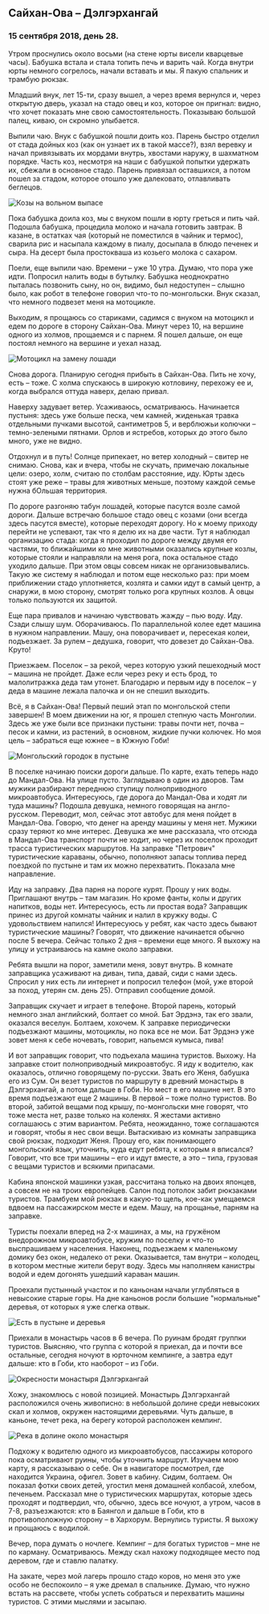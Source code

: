 ## Сайхан-Ова – Дэлгэрхангай

### 15 сентября 2018, день 28.

Утром проснулись около восьми (на стене юрты висели кварцевые часы). Бабушка встала и стала топить печь и варить чай. Когда внутри юрты немного согрелось, начали вставать и мы. Я пакую спальник и трамбую рюкзак.

Младший внук, лет 15-ти, сразу вышел, а через время вернулся и, через открытую дверь, указал на стадо овец и коз, которое он пригнал: видно, что хочет показать мне свою самостоятельность. Показываю большой палец, киваю, он скромно улыбается.

Выпили чаю. Внук с бабушкой пошли доить коз. Парень быстро отделил от стада дойных коз (как он узнает их в такой массе?), взял веревку и начал привязывать их мордами внутрь, хвостами наружу, в шахматном порядке. Часть коз, несмотря на наши с бабушкой попытки удержать их, сбежали в основное стадо. Парень привязал оставшихся, а потом пошел за стадом, которое отошло уже далековато, отлавливать беглецов.

![Козы на вольном выпасе](../images/039.JPG)

Пока бабушка доила коз, мы с внуком пошли в юрту греться и пить чай. Подошла бабушка, процедила молоко и начала готовить завтрак. В казане, в остатках чая (который не поместился в чайник и термос), сварила рис и насыпала каждому в пиалу, досыпала в блюдо печенек и сыра. На десерт была простокваша из козьего молока с сахаром.

Поели, еще выпили чаю. Времени – уже 10 утра. Думаю, что пора уже идти. Попросил налить воды в бутылку. Бабушка неоднократно пыталась позвонить сыну, но он, видимо, был недоступен – слышно было, как робот в телефоне говорил что-то по-монгольски. Внук сказал, что немного подвезет меня на мотоцикле.

Выходим, я прощаюсь со стариками, садимся с внуком на мотоцикл и едем по дороге в сторону Сайхан-Ова. Минут через 10, на вершине одного из холмов, прощаемся и с парнем. Я пошел дальше, он еще постоял немного на вершине и уехал назад.

![Мотоцикл на замену лошади](../images/046.jpg)

Снова дорога. Планирую сегодня прибыть в Сайхан-Ова. Пить не хочу, есть – тоже. С холма спускаюсь в широкую котловину, перехожу ее и, когда выбрался оттуда наверх, делаю привал.

Наверху задувает ветер. Усаживаюсь, осматриваюсь. Начинается пустыня: здесь уже больше песка, чем камней, жиденькая травка отдельными пучками высотой, сантиметров 5, и верблюжьи колючки – темно-зелеными пятнами. Орлов и ястребов, которых до этого было много, уже не видно.

Отдохнул и в путь! Солнце припекает, но ветер холодный – свитер не снимаю. Снова, как и вчера, чтобы не скучать, примечаю локальные цели: озеро, холм, считаю по столбам расстояние, иду. Юрты здесь стоят уже реже – травы для животных меньше, поэтому каждой семье нужна бОльшая территория.

По дороге разгоняю табун лошадей, которые пасутся возле самой дороги. Дальше встречаю большое стадо овец с козами (они всегда здесь пасутся вместе), которые переходят дорогу. Но к моему приходу перейти не успевают, так что я делю их на две части. Тут я наблюдал организацию стада: когда я проходил по дороге между двумя его частями, то ближайшими ко мне животными оказались крупные козлы, которые стояли и направляли на меня рога, пока остальное стадо уходило дальше. При этом овцы совсем никак не организовывались. Такую же систему я наблюдал и потом еще несколько раз: при моем приближении стадо уплотняется, козлята и самки идут в самый центр, а снаружи, в мою сторону, смотрят только рога крупных козлов. А овцы только пользуются их защитой.

Еще пара привалов и начинаю чувствовать жажду – пью воду. Иду. Сзади слышу шум. Оборачиваюсь. По параллельной колее едет машина в нужном направлении. Машу, она поворачивает и, пересекая колеи, подъезжает. За рулем – дедушка, говорит, что довезет до Сайхан-Ова. Круто!

Приезжаем. Поселок – за рекой, через которую узкий пешеходный мост – машина не пройдет. Даже если через реку и есть брод, то малолитражка деда там утонет. Благодарю и первым иду в поселок – у деда в машине лежала палочка и он не спешил выходить.

Всё, я в Сайхан-Ова! Первый пеший этап по монгольской степи завершен! В моем движении на юг, я прошел степную часть Монголии. Здесь же уже были все признаки пустыни: травы почти нет, почва – песок и камни, из растений, в основном, жидкие пучки колючек. Но моя цель – забраться еще южнее – в Южную Гоби!

![Монгольский городок в пустыне](../images/052.JPG)

В поселке начинаю поиски дороги дальше. По карте, ехать теперь надо до Мандал-Ова. На улице пусто. Заглядываю в один из дворов. Там мужики разбирают переднюю ступицу полноприводного микроавтобуса. Интересуюсь, где дорога до Мандал-Ова и ходят ли туда машины? Подошла девушка, немного говорящая на англо-русском. Переводит, мол, сейчас этот автобус для меня пойдет в Мандал-Ова. Говорю, что денег на аренду машины у меня нет. Мужики сразу теряют ко мне интерес. Девушка же мне рассказала, что отсюда в Мандал-Ова транспорт почти не ходит, но через их поселок проходит трасса туристических маршрутов. На заправке "Петрович" туристические караваны, обычно, пополняют запасы топлива перед поездкой по пустыне и там их можно перехватить. Показала мне направление.

Иду на заправку. Два парня на пороге курят. Прошу у них воды. Приглашают внутрь – там магазин. Но кроме фанты, колы и других напитков, воды нет. Интересуюсь, есть ли простая вода? Заправщик принес из другой комнаты чайник и налил в кружку воды. С удовольствием напился! Интересуюсь у ребят, как часто здесь бывают туристические машины? Говорят, что движение начинается обычно после 5 вечера. Сейчас только 2 дня – времени еще много. Я выхожу на улицу и устраиваюсь на камне около заправки.

Ребята вышли на порог, заметили меня, зовут внутрь. В комнате заправщика усаживают на диван, типа, давай, сиди с нами здесь. Спросил у них есть ли интернет и попросил телефон (мой, уже второй за поход, утерян см. день 25). Отправил сообщение домой.

Заправщик скучает и играет в телефоне. Второй парень, который немного знал английский, болтает со мной. Бат Эрдэнэ, так его звали, оказался веселун. Болтаем, хохочем. К заправке периодически подъезжают машины, мотоциклы, но пока все не мои. Бат Эрдэнэ уже зовет меня к себе ночевать, говорит, напьемся кумыса, пива!

И вот заправщик говорит, что подъехала машина туристов. Выхожу. На заправке стоит полноприводный микроавтобус. Я иду к водителю, как оказалось, отлично говорящему по-русски. Звать его Женя, бабушка его из Сум. Он везет туристов по маршруту в древний монастырь в Дэлгэрхангай, а потом дальше в Гоби. Но мест в его машине нет. В это время подъезжают еще 2 машины. В первой – тоже полно туристов. Во второй, забитой вещами под крышу, по-монгольски мне говорят, что тоже места нет, разве только на коленях. Я жестами активно соглашаюсь с этим вариантом. Ребята, неожиданно, тоже соглашаются и говорят, чтобы я нес свои вещи. Вытаскиваю из комнаты заправщика свой рюкзак, подходит Женя. Прошу его, как понимающего монгольский язык, уточнить, куда едут ребята, к которым я вписался? Говорит, что все три машины – его и идут вместе, а это – типа, грузовая с вещами туристов и всякими припасами.

Кабина японской машинки узкая, рассчитана только на двоих японцев, а совсем не на троих европейцев. Салон под потолок забит рюкзаками туристов. Трамбуем мой рюкзак в какую-то щель, кое-как умещаемся вдвоем на пассажирском месте и едем. Машу, на прощанье, парням на заправке.

Туристы поехали вперед на 2-х машинах, а мы, на гружёном внедорожном микроавтобусе, кружим по поселку и что-то выспрашиваем у населения. Наконец, подъезжаем к маленькому домику без окон, недалеко от реки. Оказывается, там внутри – колодец, в котором местные жители берут воду. Здесь мы наполняем канистры водой и едем догонять ушедший караван машин.

Проехали пустынный участок и по каньонам начали углубляться в невысокие старые горы. На дне каньонов росли большие "нормальные" деревья, от которых я уже слегка отвык.

![Есть в пустыне и деревья](../images/051.png)

Приехали в монастырь часов в 6 вечера. По руинам бродят группки туристов. Выясняю, что группа с которой я приехал, да и почти все остальные, сегодня ночуют в юрточном кемпинге, а завтра едут дальше: кто в Гоби, кто наоборот – из Гоби.

![Окресности монастыря Дэлгэрхангай](../images/049.png)

Хожу, знакомлюсь с новой позицией. Монастырь Дэлгэрхангай расположился очень живописно: в небольшой долине среди невысоких скал и холмов, окружен настоящими деревьями. Чуть дальше, в каньоне, течет река, на берегу которой расположен кемпинг.

![Река в долине около монастыря](../images/050.png)

Подхожу к водителю одного из микроавтобусов, пассажиры которого пока осматривают руины, чтобы уточнить маршрут. Изучаем мою карту, я рассказываю о себе. Он в навигаторе посмотрел, где находится Украина, офигел. Зовет в кабину. Сидим, болтаем. Он показал фотки своих детей, угостил меня домашней колбасой, хлебом, печеньем. Рассказал мне о туристических маршрутах, которые здесь проходят и подтвердил, что, обычно, здесь все ночуют, а утром, часов в 7-8, разъезжаются: кто в Баянгол и дальше в Гоби, кто в противоположную сторону – в Хархорум. Вернулись туристы. Я выхожу и прощаюсь с водилой.

Вечер, пора думать о ночлеге. Кемпинг – для богатых туристов – мне не по карману. Осматриваюсь. Между скал нахожу подходящее место под деревом, где и ставлю палатку.

На закате, через мой лагерь прошло стадо коров, но меня это уже особо не беспокоило – я уже дремал в спальнике. Думаю, что нужно встать на рассвете, чтобы успеть собраться и перехватить машины туристов. С этими мыслями и засыпаю.